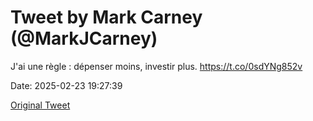# Tweet by Mark Carney (@MarkJCarney)

J'ai une règle : dépenser moins, investir plus. https://t.co/0sdYNg852v

Date: 2025-02-23 19:27:39

[Original Tweet](https://x.com/MarkJCarney/status/1893744550465724532)
